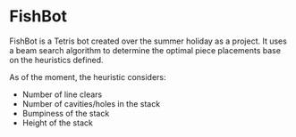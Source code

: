 # FishBot

FishBot is a Tetris bot created over the summer holiday as a project. It uses a beam search algorithm to determine the optimal piece placements base on the heuristics defined. 

As of the moment, the heuristic considers:
- Number of line clears
- Number of cavities/holes in the stack
- Bumpiness of the stack
- Height of the stack
